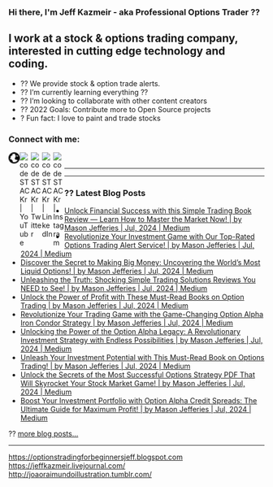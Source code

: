 

<!--
**jeffkazmeir/jeffkazmeir** is a ✨ _special_ ✨ repository because its `README.md` (this file) appears on your GitHub profile.

Here are some ideas to get you started:

- 🔭 I’m currently working on ...
- 🌱 I’m currently learning ...
- 👯 I’m looking to collaborate on ...
- 🤔 I’m looking for help with ...
- 💬 Ask me about ...
- 📫 How to reach me: ...
- 😄 Pronouns: ...
- ⚡ Fun fact: ...
-->
### Hi there, I'm Jeff Kazmeir - aka Professional Options Trader ??
## I work at a stock & options trading company, interested in cutting edge technology and coding.

- ?? We provide stock & option trade alerts.
- ?? I’m currently learning everything ??
- ?? I’m looking to collaborate with other content creators
- ?? 2022 Goals: Contribute more to Open Source projects
- ? Fun fact: I love to paint and trade stocks


### Connect with me:

[<img align="left" alt="codeSTACKr.com" width="22px" src="https://raw.githubusercontent.com/iconic/open-iconic/master/svg/globe.svg" />][website]
[<img align="left" alt="codeSTACKr | YouTube" width="22px" src="https://cdn.jsdelivr.net/npm/simple-icons@v3/icons/youtube.svg" />][youtube]
[<img align="left" alt="codeSTACKr | Twitter" width="22px" src="https://cdn.jsdelivr.net/npm/simple-icons@v3/icons/twitter.svg" />][twitter]
[<img align="left" alt="codeSTACKr | LinkedIn" width="22px" src="https://cdn.jsdelivr.net/npm/simple-icons@v3/icons/linkedin.svg" />][linkedin]
[<img align="left" alt="codeSTACKr | Instagram" width="22px" src="https://cdn.jsdelivr.net/npm/simple-icons@v3/icons/instagram.svg" />][instagram]

<br />

---

---

### ?? Latest Blog Posts

<!-- BLOG-POST-LIST:START -->
- [Unlock Financial Success with this Simple Trading Book Review — Learn How to Master the Market Now! | by Mason Jefferies | Jul, 2024 | Medium](https://tradingoptionsforbeginners.medium.com/unlock-financial-success-with-this-simple-trading-book-review-learn-how-to-master-the-market-now-4ba6fa9c7a28?source=ifttt--------------3)
- [Revolutionize Your Investment Game with Our Top-Rated Options Trading Alert Service! | by Mason Jefferies | Jul, 2024 | Medium](https://tradingoptionsforbeginners.medium.com/revolutionize-your-investment-game-with-our-top-rated-options-trading-alert-service-34e8da31014e?source=ifttt--------------3)
- [Discover the Secret to Making Big Money: Uncovering the World’s Most Liquid Options! | by Mason Jefferies | Jul, 2024 | Medium](https://tradingoptionsforbeginners.medium.com/discover-the-secret-to-making-big-money-uncovering-the-worlds-most-liquid-options-6cd1dea4e0d8?source=ifttt--------------3)
- [Unleashing the Truth: Shocking Simple Trading Solutions Reviews You NEED to See! | by Mason Jefferies | Jul, 2024 | Medium](https://tradingoptionsforbeginners.medium.com/unleashing-the-truth-shocking-simple-trading-solutions-reviews-you-need-to-see-84e423a0632e?source=ifttt--------------3)
- [Unlock the Power of Profit with These Must-Read Books on Option Trading | by Mason Jefferies | Jul, 2024 | Medium](https://tradingoptionsforbeginners.medium.com/unlock-the-power-of-profit-with-these-must-read-books-on-option-trading-0a237d874e23?source=ifttt--------------3)
- [Revolutionize Your Trading Game with the Game-Changing Option Alpha Iron Condor Strategy | by Mason Jefferies | Jul, 2024 | Medium](https://tradingoptionsforbeginners.medium.com/revolutionize-your-trading-game-with-the-game-changing-option-alpha-iron-condor-strategy-721115bfad49?source=ifttt--------------3)
- [Unlocking the Power of the Option Alpha Legacy: A Revolutionary Investment Strategy with Endless Possibilities | by Mason Jefferies | Jul, 2024 | Medium](https://tradingoptionsforbeginners.medium.com/unlocking-the-power-of-the-option-alpha-legacy-a-revolutionary-investment-strategy-with-endless-2064f200740e?source=ifttt--------------3)
- [Unleash Your Investment Potential with This Must-Read Book on Options Trading! | by Mason Jefferies | Jul, 2024 | Medium](https://tradingoptionsforbeginners.medium.com/unleash-your-investment-potential-with-this-must-read-book-on-options-trading-602a2fc0a901?source=ifttt--------------3)
- [Unlock the Secrets of the Most Successful Options Strategy PDF That Will Skyrocket Your Stock Market Game! | by Mason Jefferies | Jul, 2024 | Medium](https://tradingoptionsforbeginners.medium.com/unlock-the-secrets-of-the-most-successful-options-strategy-pdf-that-will-skyrocket-your-stock-0bd9f4e9b2ab?source=ifttt--------------3)
- [Boost Your Investment Portfolio with Option Alpha Credit Spreads: The Ultimate Guide for Maximum Profit! | by Mason Jefferies | Jul, 2024 | Medium](https://tradingoptionsforbeginners.medium.com/boost-your-investment-portfolio-with-option-alpha-credit-spreads-the-ultimate-guide-for-maximum-697884d3eec6?source=ifttt--------------3)
<!-- BLOG-POST-LIST:END -->

?? [more blog posts...](https://theministerofcapitalism.com/blog/)

---


[website]: https://kingtradingsystems.com/blog/
[twitter]: https://twitter.com/optionstradejef
[youtube]: https://www.youtube.com/channel/UCEo82TuA0YdbXyO2oPecIHQ
[instagram]: https://tradingoptionsforbeginners.medium.com
[linkedin]: https://ca.linkedin.com/in/theministerofcapitalism
 https://optionstradingforbeginnersjeff.blogspot.com
 https://jeffkazmeir.livejournal.com/
 http://joaoraimundoillustration.tumblr.com/



